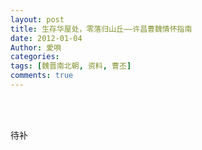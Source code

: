 ```yaml
---
layout: post
title: 生存华屋处，零落归山丘——许昌曹魏情怀指南
date: 2012-01-04
Author: 愛唄
categories: 
tags: [魏晋南北朝, 资料, 曹丕]
comments: true
--- 
```


<br>
<br>

待补

<br>
